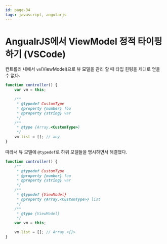 ```yaml
---
id: page-34
tags: javascript, angularjs
---
```

# AngualrJS에서 ViewModel 정적 타이핑하기 (VSCode)

컨트롤러 내에서 `vm`(ViewModel)으로 뷰 모델을 관리 할 때 타입 힌팅을 제대로 얻을 수 없다.

```javascript
function controller() {
    var vm = this;

    /**
     * @typedef CustomType
     * @property {number} foo
     * @property {string} var
     */
    /**
     * @type {Array.<CustomType>}
     */
    vm.list = []; // any
}
```

따라서 뷰 모델에 `@typedef`로 하위 모델들을 명시하면서 해결했다.

```javascript
function controller() {
    /**
     * @typedef CustomType
     * @property {number} foo
     * @property {string} var
     */
    /**
     * @typedef {ViewModel}
     * @property {Array.<CustomType>} list
     */
    /**
     * @type {ViewModel}
     */
    var vm = this;

    vm.list = []; // Array.<{}>
}
```
